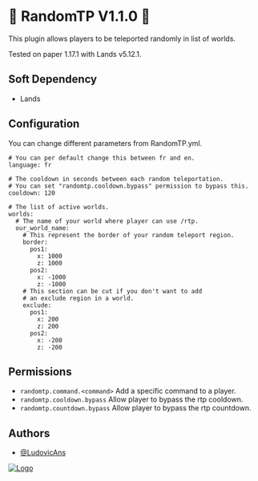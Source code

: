 
# 🌌 RandomTP V1.1.0 🌌

This plugin allows players to be teleported randomly in list of worlds.

Tested on paper 1.17.1 with Lands v5.12.1.


## Soft Dependency
- Lands


## Configuration

You can change different parameters from RandomTP.yml.
```
# You can per default change this between fr and en.
language: fr

# The cooldown in seconds between each random teleportation.
# You can set "randomtp.cooldown.bypass" permission to bypass this.
cooldown: 120

# The list of active worlds.
worlds:
  # The name of your world where player can use /rtp.
  our_world_name:
    # This represent the border of your random teleport region.
    border:
      pos1:
        x: 1000
        z: 1000
      pos2:
        x: -1000
        z: -1000
    # This section can be cut if you don't want to add
    # an exclude region in a world.
    exclude:
      pos1:
        x: 200
        z: 200
      pos2:
        x: -200
        z: -200
```


## Permissions
- `randomtp.command.<command>` Add a specific command to a player.
- `randomtp.cooldown.bypass` Allow player to bypass the rtp cooldown.
- `randomtp.countdown.bypass` Allow player to bypass the rtp countdown.


## Authors

- [@LudovicAns](https://github.com/LudovicAns)


[![Logo](https://i.imgur.com/sB82UfM.png)](https://github.com/EdenStacks)

